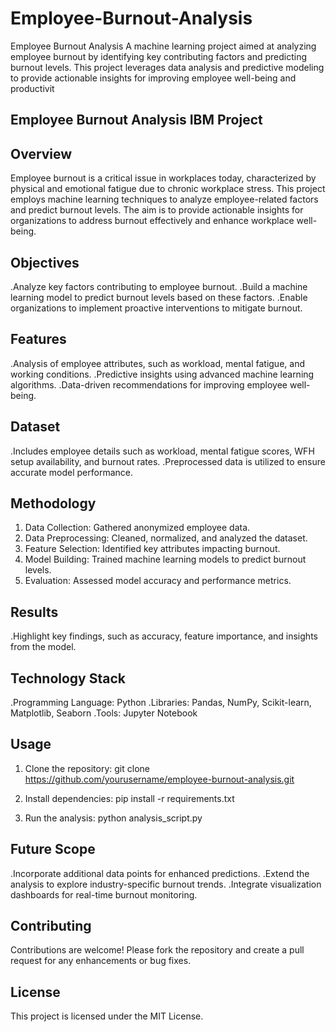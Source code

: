 # Employee-Burnout-Analysis
Employee Burnout Analysis A machine learning project aimed at analyzing employee burnout by identifying key contributing factors and predicting burnout levels. This project leverages data analysis and predictive modeling to provide actionable insights for improving employee well-being and productivit

## Employee Burnout Analysis IBM Project
## Overview

Employee burnout is a critical issue in workplaces today, characterized by physical and emotional fatigue due to chronic workplace stress. This project employs machine learning techniques to analyze employee-related factors and predict burnout levels. The aim is to provide actionable insights for organizations to address burnout effectively and enhance workplace well-being.

## Objectives

.Analyze key factors contributing to employee burnout.
.Build a machine learning model to predict burnout levels based on these factors.
.Enable organizations to implement proactive interventions to mitigate burnout.

## Features

.Analysis of employee attributes, such as workload, mental fatigue, and working conditions.
.Predictive insights using advanced machine learning algorithms.
.Data-driven recommendations for improving employee well-being.

## Dataset

.Includes employee details such as workload, mental fatigue scores, WFH setup availability, and burnout rates.
.Preprocessed data is utilized to ensure accurate model performance.

## Methodology

1. Data Collection: Gathered anonymized employee data.
2. Data Preprocessing: Cleaned, normalized, and analyzed the dataset.
3. Feature Selection: Identified key attributes impacting burnout.
4. Model Building: Trained machine learning models to predict burnout levels.
5. Evaluation: Assessed model accuracy and performance metrics.

## Results

.Highlight key findings, such as accuracy, feature importance, and insights from the model.

## Technology Stack
.Programming Language: Python
.Libraries: Pandas, NumPy, Scikit-learn, Matplotlib, Seaborn
.Tools: Jupyter Notebook

## Usage
1. Clone the repository:
   git clone https://github.com/yourusername/employee-burnout-analysis.git  

2. Install dependencies:
   pip install -r requirements.txt  

3. Run the analysis:
   python analysis_script.py  

## Future Scope

.Incorporate additional data points for enhanced predictions.
.Extend the analysis to explore industry-specific burnout trends.
.Integrate visualization dashboards for real-time burnout monitoring.

## Contributing

Contributions are welcome! Please fork the repository and create a pull request for any enhancements or bug fixes.

## License

This project is licensed under the MIT License.
